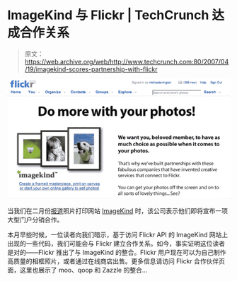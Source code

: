 # ImageKind 与 Flickr | TechCrunch 达成合作关系

> 原文：<https://web.archive.org/web/http://www.techcrunch.com:80/2007/04/19/imagekind-scores-partnership-with-flickr>

[![](img/c968b299635c3380341b0909644f321e.png)](https://web.archive.org/web/20160913201152/http://www.flickr.com/do/more/)

当我们在二月份[报道](https://web.archive.org/web/20160913201152/http://www.techcrunch.com/2007/02/25/imagekind-raises-26-million/)照片打印网站 [ImageKind](https://web.archive.org/web/20160913201152/http://www.imagekind.com/) 时，该公司表示他们即将宣布一项大型门户分销合作。

本月早些时候，一位读者向我们暗示，基于访问 Flickr API 的 ImageKind 网站上出现的一些代码，我们可能会与 Flickr 建立合作关系。如今，事实证明这位读者是对的——Flickr 推出了与 ImageKind 的整合。Flickr 用户现在可以为自己制作高质量的相框照片，或者通过在线商店出售。更多信息请访问 Flickr 合作伙伴页面，这里也展示了 moo、qoop 和 Zazzle 的整合…